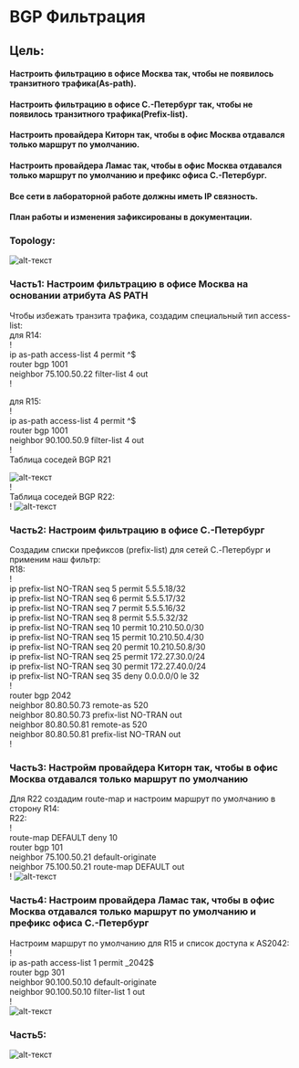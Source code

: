 # BGP Фильтрация  
## Цель:  
#### Настроить фильтрацию в офисе Москва так, чтобы не появилось транзитного трафика(As-path).  
#### Настроить фильтрацию в офисе С.-Петербург так, чтобы не появилось транзитного трафика(Prefix-list).  
#### Настроить провайдера Киторн так, чтобы в офис Москва отдавался только маршрут по умолчанию.  
#### Настроить провайдера Ламас так, чтобы в офис Москва отдавался только маршрут по умолчанию и префикс офиса С.-Петербург.  
#### Все сети в лабораторной работе должны иметь IP связность.  
#### План работы и изменения зафиксированы в документации.  

### Topology:  

![alt-текст](https://github.com/stanlaz/otus_network_engineer/blob/main/Лабораторные%20работы/BGP%20FILTER/BGP-Topology.png)  

### Часть1: Настроим фильтрацию в офисе Москва на основании атрибута AS PATH  
Чтобы избежать транзита трафика, cоздадим специальный тип access-list:  
для R14:  
!  
ip as-path access-list 4 permit ^$  
router bgp 1001  
neighbor 75.100.50.22 filter-list 4 out  
!  

для R15:  
!  
ip as-path access-list 4 permit ^$  
router bgp 1001  
neighbor 90.100.50.9 filter-list 4 out  
!  
Таблица соседей BGP R21  

![alt-текст](https://github.com/stanlaz/otus_network_engineer/blob/main/Лабораторные%20работы/BGP%20FILTER/IP-BGP-R21.png)  
!  
Таблица соседей BGP R22:  
! 
![alt-текст](https://github.com/stanlaz/otus_network_engineer/blob/main/Лабораторные%20работы/BGP%20FILTER/IP-BGP-R22.png)  

### Часть2:  Настроим фильтрацию в офисе С.-Петербург  
Создадим списки префиксов (prefix-list) для сетей C.-Петербург и применим наш фильтр:  
R18:  
!  
ip prefix-list NO-TRAN seq 5 permit 5.5.5.18/32  
ip prefix-list NO-TRAN seq 6 permit 5.5.5.17/32  
ip prefix-list NO-TRAN seq 7 permit 5.5.5.16/32  
ip prefix-list NO-TRAN seq 8 permit 5.5.5.32/32  
ip prefix-list NO-TRAN seq 10 permit 10.210.50.0/30  
ip prefix-list NO-TRAN seq 15 permit 10.210.50.4/30  
ip prefix-list NO-TRAN seq 20 permit 10.210.50.8/30  
ip prefix-list NO-TRAN seq 25 permit 172.27.30.0/24  
ip prefix-list NO-TRAN seq 30 permit 172.27.40.0/24  
ip prefix-list NO-TRAN seq 35 deny 0.0.0.0/0 le 32  
!  
router bgp 2042  
 neighbor 80.80.50.73 remote-as 520  
 neighbor 80.80.50.73 prefix-list NO-TRAN out  
 neighbor 80.80.50.81 remote-as 520  
 neighbor 80.80.50.81 prefix-list NO-TRAN out  
!  

### Часть3:  Настройм провайдера Киторн так, чтобы в офис Москва отдавался только маршрут по умолчанию
Для R22 создадим route-map и настроим маршрут по умолчанию в сторону R14:  
R22:  
!    
route-map DEFAULT deny 10  
router bgp 101  
 neighbor 75.100.50.21 default-originate  
 neighbor 75.100.50.21 route-map DEFAULT out  
!
![alt-текст](https://github.com/stanlaz/otus_network_engineer/blob/main/Лабораторные%20работы/BGP%20FILTER/IP-BGP-R14.png)  

### Часть4:  Настроим провайдера Ламас так, чтобы в офис Москва отдавался только маршрут по умолчанию и префикс офиса С.-Петербург  
Настроим маршрут по умолчанию для R15 и список доступа к AS2042:  
!  
ip as-path access-list 1 permit _2042$  
router bgp 301  
neighbor 90.100.50.10 default-originate  
 neighbor 90.100.50.10 filter-list 1 out  
!  
![alt-текст](https://github.com/stanlaz/otus_network_engineer/blob/main/Лабораторные%20работы/BGP%20FILTER/IP-BGP-R15.png)  

### Часть5:  
![alt-текст](https://github.com/stanlaz/otus_network_engineer/blob/main/Лабораторные%20работы/BGP%20FILTER/ECHO-VPC1-OTHER.png)  
